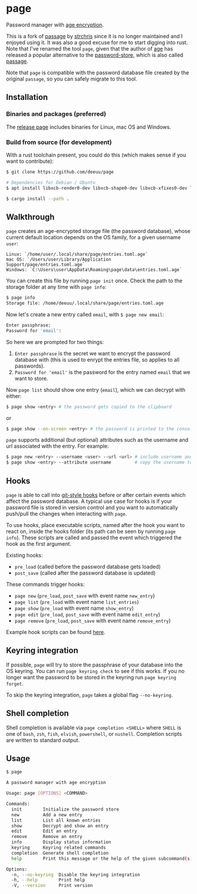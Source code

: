 # page

Password manager with [age encryption](https://age-encryption.org/).

This is a fork of [passage](https://github.com/stchris/passage) by [strchris](https://github.com/stchris) since it is no longer maintained and I enjoyed using it. It was also a good excuse for me to start digging into rust. Note that I've renamed the tool `page`, given that the author of [age](https://age-encryption.org/) has released a popular alternative to the [password-store](https://www.passwordstore.org/), which is also called [passage](https://github.com/FiloSottile/passage).

Note that `page` is compatible with the password database file created by the original `passage`, so you can safely migrate to this tool.

## Installation

### Binaries and packages (preferred)

The [release page](https://github.com/deeuu/page/releases) includes binaries for Linux, mac OS and Windows.

### Build from source (for development)

With a rust toolchain present, you could do this (which makes sense if you want to contribute):

```bash
$ git clone https://github.com/deeuu/page

# Dependencies for Debian / Ubuntu
$ apt install libxcb-render0-dev libxcb-shape0-dev libxcb-xfixes0-dev libdbus-1-dev

$ cargo install --path .
```

## Walkthrough

`page` creates an age-encrypted storage file (the password database), whose current default location depends on the OS family, for a given username `user`:

    Linux: `/home/user/.local/share/page/entries.toml.age`
    mac OS: `/Users/user/Library/Application Support/page/entries.toml.age`
    Windows: `C:\Users\user\AppData\Roaming\page\data\entries.toml.age`

You can create this file by running `page init` once. Check the path to the storage folder at any time with `page info`:

```bash
$ page info
Storage file: /home/deeuu/.local/share/page/entries.toml.age
```

Now let's create a new entry called `email`, with `$ page new email`:

```bash
Enter passphrase:
Password for 'email':
```

So here we are prompted for two things:

1. `Enter passphrase` is the secret we want to encrypt the password database with (this is used to enrypt the entries file, so applies to all passwords).
2. `Password for 'email'` is the password for the entry named `email` that we want to store.

Now `page list` should show one entry (`email`), which we can decrypt with either:

```bash
$ page show <entry> # the password gets copied to the clipboard
```

or

```bash
$ page show --on-screen <entry> # the password is printed to the console
```

`page` supports additional (but optional) attributes such as the username and url associated with the entry. For example:

```bash
$ page new <entry> --username <user> --url <url> # include username and url
$ page show <entry> --attribute username         # copy the username to the clipboard
```

## Hooks

`page` is able to call into [git-style hooks](https://git-scm.com/book/uz/v2/Customizing-Git-Git-Hooks) before or after certain events which affect the password database. A typical use case for hooks is if your password file is stored in version control and you want to automatically push/pull the changes when interacting with `page`.

To use hooks, place executable scripts, named after the hook you want to react on, inside the hooks folder (its path can be seen by running `page info`). These scripts are called and passed the event which triggered the hook as the first argument.

Existing hooks:

- `pre_load` (called before the password database gets loaded)
- `post_save` (called after the password database is updated)

These commands trigger hooks:

- `page new` (`pre_load`, `post_save` with event name `new_entry`)
- `page list` (`pre_load` with event name `list_entries`)
- `page show` (`pre_load` with event name `show_entry`)
- `page edit` (`pre_load`, `post_save` with event name `edit_entry`)
- `page remove` (`pre_load`, `post_save` with event name `remove_entry`)

Example hook scripts can be found [here](https://github.com/deeuu/page/tree/main/example_hooks).

## Keyring integration

If possible, `page` will try to store the passphrase of your database into the OS keyring. You can run `page keyring check` to see if this works. If you no longer want the password to be stored in the keyring run `page keyring forget`.

To skip the keyring integration, `page` takes a global flag `--no-keyring`.

## Shell completion

Shell completion is available via `page completion <SHELL>` where `SHELL` is one of `bash`, `zsh`, `fish`, `elvish`, `powershell`, or `nushell`. Completion scripts are written to standard output.

## Usage

```bash
$ page

A password manager with age encryption

Usage: page [OPTIONS] <COMMAND>

Commands:
  init        Initialize the password store
  new         Add a new entry
  list        List all known entries
  show        Decrypt and show an entry
  edit        Edit an entry
  remove      Remove an entry
  info        Display status information
  keyring     Keyring related commands
  completion  Generate shell completion
  help        Print this message or the help of the given subcommand(s)

Options:
  -n, --no-keyring  Disable the keyring integration
  -h, --help        Print help
  -V, --version     Print version
```
